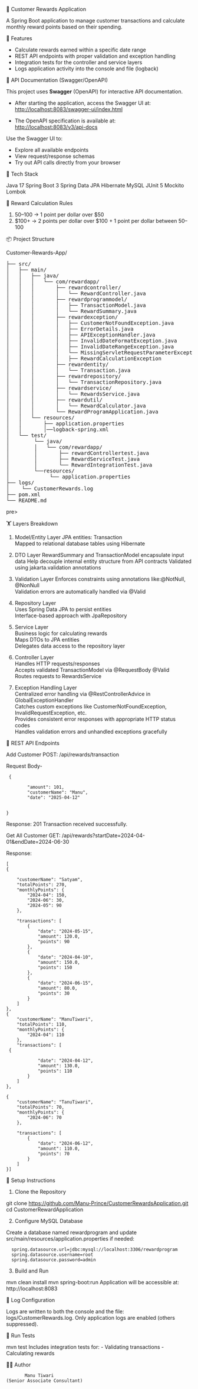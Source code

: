 🎁 Customer Rewards Application

A Spring Boot application to manage customer transactions and calculate monthly reward points based on their spending.

📌 Features

- Calculate rewards earned within a specific date range
- REST API endpoints with proper validation and exception handling
- Integration tests for the controller and service layers
- Logs application activity into the console and file (logback)

📖 API Documentation (Swagger/OpenAPI)

This project uses **Swagger** (OpenAPI) for interactive API documentation.

- After starting the application, access the Swagger UI at:  
  [http://localhost:8083/swagger-ui/index.html](http://localhost:8083/swagger-ui/index.html)

- The OpenAPI specification is available at:  
  [http://localhost:8083/v3/api-docs](http://localhost:8083/v3/api-docs)

Use the Swagger UI to:
- Explore all available endpoints
- View request/response schemas
- Try out API calls directly from your browser
  
🧰 Tech Stack

Java 17
Spring Boot 3
Spring Data JPA
Hibernate
MySQL
JUnit 5
Mockito
Lombok

🎯 Reward Calculation Rules

 1. $50–$100 → 1 point per dollar over $50      
 2. $100+ → 2 points per dollar over $100 + 1 point per dollar between $50–$100

📦 Project Structure

Customer-Rewards-App/
<pre>
├── src/
│   ├── main/
│   │   ├── java/
│   │   │   └── com/rewardapp/
│   │   │       ├── rewardcontroller/
│   │   │       │   └── RewardController.java
│   │   │       ├── rewardprogrammodel/
│   │   │       │   ├── TransactionModel.java
│   │   │       │   └── RewardSummary.java
│   │   │       ├── rewardexception/
│   │   │       │   ├── CustomerNotFoundException.java
│   │   │       │   ├── ErrorDetails.java
│   │   │       │   ├── APIExceptionHandler.java
│   │   │       │   ├── InvalidDateFormatException.java
│   │   │       │   ├── InvalidDateRangeException.java
│   │   │       │   └── MissingServletRequestParameterException
│   │   │       │   ├── RewardCalculationException  
│   │   │       ├── rewardentity/
│   │   │       │   └── Transaction.java
│   │   │       ├── rewardrepository/
│   │   │       │   └── TransactionRepository.java
│   │   │       ├── rewardservice/
│   │   │       │   └── RewardsService.java
│   │   │       ├── rewardutil/
│   │   │       │   └── RewardCalculator.java
│   │   │       └── RewardProgramApplication.java
│   │   └── resources/
│   │       ├── application.properties
│   │       │──logback-spring.xml
│   └── test/
│        └── java/
│        │   └── com/rewardapp/
│        │       ├── rewardControllertest.java
│        │       ├── RewardServiceTest.java
│        │       └── RewardIntegrationTest.java
│        └──resources/
│             └── application.properties
├── logs/
│    └── CustomerRewards.log      
├── pom.xml
└── README.md
</pre>pre>

🏋️️ Layers Breakdown

1. Model/Entity Layer
      JPA entities: Transaction    
      Mapped to relational database tables using Hibernate

2. DTO Layer 
      RewardSummary and TransactionModel encapsulate input data 
      Help decouple internal entity structure from API contracts 
      Validated using jakarta.validation annotations

3. Validation Layer
      Enforces constraints using annotations like:@NotNull, @NonNull   
      Validation errors are automatically handled via @Valid

4. Repository Layer    
      Uses Spring Data JPA to persist entities    
      Interface-based approach with JpaRepository

5. Service Layer    
      Business logic for calculating rewards    
      Maps DTOs to JPA entities    
      Delegates data access to the repository layer

6. Controller Layer    
      Handles HTTP requests/responses    
      Accepts validated TransactionModel via @RequestBody @Valid    
      Routes requests to RewardsService

7. Exception Handling Layer    
      Centralized error handling via @RestControllerAdvice in GlobalExceptionHandler    
      Catches custom exceptions like CustomerNotFoundException, InvalidRequestException, etc.    
      Provides consistent error responses with appropriate HTTP status codes    
      Handles validation errors and unhandled exceptions gracefully

📡 REST API Endpoints

Add Customer
POST: /api/rewards/transaction

Request Body-


     {
          
            "amount": 101,
            "customerName": "Manu",
            "date": "2025-04-12"
            

    }

Response:
201 Transaction received successfully.

Get All Customer
GET: /api/rewards?startDate=2024-04-01&endDate=2024-06-30

Response:

    [
    {
       
        "customerName": "Satyam",
        "totalPoints": 270,
        "monthlyPoints": {
            "2024-04": 150,
            "2024-06": 30,
            "2024-05": 90
        },
      
        "transactions": [
            {
                "date": "2024-05-15",
                "amount": 120.0,
                "points": 90
            },
            {
                "date": "2024-04-10",
                "amount": 150.0,
                "points": 150
            },
            {
                "date": "2024-06-15",
                "amount": 80.0,
                "points": 30
            }
        ]
    },
    {
        "customerName": "ManuTiwari",
        "totalPoints": 110,
        "monthlyPoints": {
            "2024-04": 110
        },
        "transactions": [
     {
           
                "date": "2024-04-12",
                "amount": 130.0,
                "points": 110
            }
        ]
    },
   
    {
        "customerName": "TanuTiwari",
        "totalPoints": 70,
        "monthlyPoints": {
            "2024-06": 70
        },
       
        "transactions": [
            {
                "date": "2024-06-12",
                "amount": 110.0,
                "points": 70
            }
        ]
    }]
    

🚀 Setup Instructions

1. Clone the Repository

git clone https://github.com/Manu-Prince/CustomerRewardsApplication.git
cd CustomerRewardApplication

2. Configure MySQL Database

Create a database named rewardprogram and update src/main/resources/application.properties 
if needed:

      spring.datasource.url=jdbc:mysql://localhost:3306/rewardprogram
      spring.datasource.username=root
      spring.datasource.password=admin

3. Build and Run

mvn clean install
mvn spring-boot:run
Application will be accessible at: http://localhost:8083

📂 Log Configuration

Logs are written to both the console and the file: logs/CustomerRewards.log. Only application logs are enabled (others suppressed).

🧪 Run Tests

mvn test
Includes integration tests for:
      - Validating transactions
      - Calculating rewards

👩‍💻 Author

           Manu Tiwari
    (Senior Associate Consultant)
